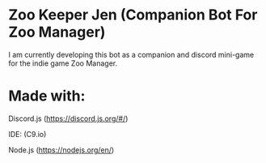 # Zoo Keeper Jen (Companion Bot For Zoo Manager) 

I am currently developing this bot as a companion and discord mini-game for the indie game Zoo Manager. 

# Made with:
Discord.js (https://discord.js.org/#/)

IDE: (C9.io)

Node.js (https://nodejs.org/en/)
